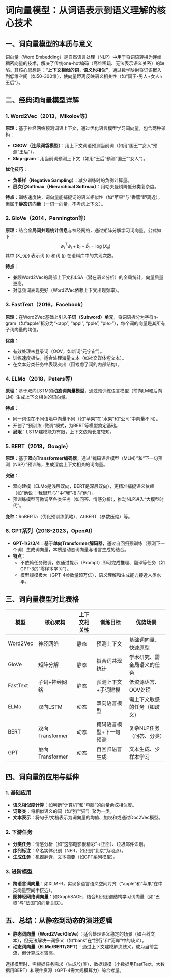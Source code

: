 
# 词向量模型：从词语表示到语义理解的核心技术

## 一、词向量模型的本质与意义

词向量（Word Embedding）是自然语言处理（NLP）中用于将词语转换为连续稠密向量的技术，解决了传统one-hot编码（高维稀疏、无法表示语义关系）的缺陷。其核心思想是：**“上下文相似的词，语义也相似”**，通过数学映射将词语嵌入到低维空间（如50-300维），使向量距离反映语义相关性（如“国王-男人+女人≈王后”）。

## 二、经典词向量模型详解

### 1. Word2Vec（2013，Mikolov等）
**原理**：基于神经网络预测词语上下文，通过优化语言模型学习词向量，包含两种架构：
- **CBOW（连续词袋模型）**：用上下文词语预测当前词（如用“国王”“女人”预测“王后”）。
- **Skip-gram**：用当前词预测上下文（如用“王后”预测“国王”“女人”）。

**优化技巧**：
- **负采样（Negative Sampling）**：减少训练时的负例计算量。
- **层次化Softmax（Hierarchical Softmax）**：用哈夫曼树降低分类复杂度。

**特点**：训练速度快，词向量能捕捉词的语义相似性（如“苹果”与“香蕉”距离近），但属于**静态词向量**（一词一向量，不考虑上下文）。

### 2. GloVe（2014，Pennington等）
**原理**：结合**全局词共现统计信息**与神经网络，通过矩阵分解学习词向量。公式如下：
$$
w_i^T \tilde{w}_j + b_i + \tilde{b}_j = \log(X_{ij})
$$
其中 \(X_{ij}\) 表示词 \(i\) 和词 \(j\) 在语料库中的共现次数。

**特点**：
- 兼顾Word2Vec的局部上下文和LSA（潜在语义分析）的全局统计，向量质量更高。
- 对低频词表现更好（Word2Vec依赖上下文出现频率）。

### 3. FastText（2016，Facebook）
**原理**：在Word2Vec基础上引入**子词（Subword）单元**，将词语拆分为字符n-gram（如“apple”拆分为“<app”, “appl”, “pple”, “ple>”），每个词的向量是其所有子词向量的均值。

**优势**：
- 有效处理未登录词（OOV，如新词“元宇宙”）。
- 训练速度极快，适合处理海量文本（如社交媒体短文本）。
- 在文本分类任务中表现突出（因考虑了词的内部结构）。

### 4. ELMo（2018，Peters等）
**原理**：基于双向LSTM的**动态词向量模型**，通过预训练语言模型（前向LM和后向LM）生成上下文相关的词向量。

**特点**：
- 同一词语在不同语境中向量不同（如“苹果”在“水果”和“公司”中向量不同）。
- 开创了“预训练+微调”模式，为BERT等模型奠定基础。
- **局限**：LSTM建模能力有限，上下文依赖长度较短。

### 5. BERT（2018，Google）
**原理**：基于**双向Transformer编码器**，通过“掩码语言模型（MLM）”和“下一句预测（NSP）”预训练，生成深度上下文相关的词向量。

**突破**：
- 双向建模（ELMo是浅层双向，BERT是深层双向），更精准捕捉语义依赖（如“他说：‘我很开心’”中“我”指向“他”）。
- 预训练模型可微调至各类任务（如问答、情感分析），推动NLP进入“大模型时代”。

**变种**：RoBERTa（优化预训练策略）、ALBERT（参数压缩）等。

### 6. GPT系列（2018-2023，OpenAI）
- **GPT-1/2/3/4**：基于**单向Transformer解码器**，通过自回归预训练（预测下一个词）生成词向量，本质是动态词向量与语言生成的结合。
- **特点**：
  - 不依赖任务微调，仅通过提示（Prompt）即可完成推理、翻译等任务（如GPT-3的“零样本学习”）。
  - 模型规模极大（GPT-4参数量超万亿），语义理解和生成能力接近人类水平。

## 三、词向量模型对比表格

| 模型         | 核心架构       | 上下文相关性 | 训练目标               | 优势场景                     |
|--------------|----------------|--------------|------------------------|------------------------------|
| Word2Vec     | 神经网络       | 静态         | 预测上下文             | 基础词向量、快速原型         |
| GloVe        | 矩阵分解       | 静态         | 拟合词共现统计         | 学术研究、需全局语义的任务   |
| FastText     | 子词+神经网络  | 静态         | 预测上下文+子词建模    | 低资源语言、OOV处理         |
| ELMo         | 双向LSTM       | 动态         | 双向语言模型           | 需上下文敏感的任务（如歧义） |
| BERT         | 双向Transformer| 动态         | 掩码语言模型+下一句预测| 复杂NLP任务（问答、分类）   |
| GPT          | 单向Transformer| 动态         | 自回归语言生成         | 文本生成、少样本学习         |

## 四、词向量的应用与延伸

### 1. 基础应用
- **语义相似度计算**：如判断“计算机”和“电脑”的向量余弦相似度。
- **词聚类**：将相似语义的词（如“狗”“猫”）聚为一类。
- **文本表示**：将句子/文档表示为词向量的均值、加权和或通过Doc2Vec模型。

### 2. 下游任务
- **分类任务**：情感分析（如“这部电影很精彩”→正面）、垃圾邮件识别。
- **序列标注**：命名实体识别（NER，如识别“北京”为地点）。
- **生成任务**：机器翻译、文本摘要（如GPT系列模型）。

### 3. 进阶模型
- **跨语言词向量**：如XLM-R，实现多语言语义空间对齐（“apple”和“苹果”在中英向量空间中接近）。
- **图神经网络词向量**：如GraphSAGE，结合知识图谱结构学习词向量（如“巴黎”与“法国”的向量关联）。

## 五、总结：从静态到动态的演进逻辑

- **静态词向量（Word2Vec/GloVe）**：适合处理语义稳定的场景（如百科文本），但无法解决一词多义（如“bank”在“银行”和“河岸”中的歧义）。
- **动态词向量（ELMo/BERT/GPT）**：通过上下文建模解决歧义，成为当前主流，但计算成本较高。

选择模型时，需根据任务需求（生成/分类）、数据规模（小数据用FastText，大数据用BERT）和硬件资源（GPT-4需大规模算力）综合考量。
